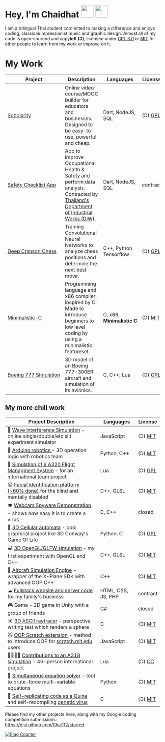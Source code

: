 # Hey, I'm Chaidhat <img src="https://emojipedia-us.s3.dualstack.us-west-1.amazonaws.com/thumbs/120/apple/271/waving-hand_1f44b.png" width="40" height="40"> <img src="https://emojipedia-us.s3.dualstack.us-west-1.amazonaws.com/thumbs/120/apple/271/flag-thailand_1f1f9-1f1ed.png" width="40" height="40">

I am a trilingual Thai student committed to making a difference and enjoys coding, classical/impressionist music and graphic design. Almost all of my code is open-sourced and copy**left (Ɔ)**, licensed under [GPL 3.0](https://choosealicense.com/licenses/gpl-3.0/) or [MIT](https://choosealicense.com/licenses/mit) for other people to learn from my work or improve on it.
# My Work
| Project | Description | Languages | License |
|---|---|---|---|
| [Scholarity](https://scholarity.io) | Online video course/MOOC builder for educators and businesses. Designed to be easy-to-use, powerful and cheap. | Dart, NodeJS, SQL | (Ɔ) [GPL](https://choosealicense.com/licenses/gpl-3.0/) |
| [Safety&#160;Checklist&#160;App](http://schecklist.diw.go.th) | App to improve Occupational Health & Safety and perform data analysis. Contracted by [Thailand's Department of Industrial Works (DIW)](https://www.diw.go.th).| Dart, NodeJS, SQL | contract |
| [Deep&#160;Crimson&#160;Chess](https://github.com/chai112/deep-crimson-chess) | Training Convolutional Neural Networks to analyze chess positions and determine the next best move. | C++, Python Tensorflow | (Ɔ) [GPL](https://choosealicense.com/licenses/gpl-3.0/) |
| [Minimalistic-C](https://github.com/Chai112/MinC-Compiler) | Programming language and x86 compiler, inspired by C. Made to introduce beginners to low level coding by using a minimalistic featureset.            | C, x86, **Minimalistic&#160;C** | (Ɔ) [MIT](https://choosealicense.com/licenses/mit) |
| [Boeing&#160;777&#160;Simulation](https://github.com/Chai112/Boeing-777-300ER) | 3D model of an Boeing 777-300ER aircraft and simulation of its avionics. | C, C++, Lua                | (Ɔ) [GPL](https://choosealicense.com/licenses/gpl-3.0/) |



## My more chill work
<!--<details><summary><b>Click to expand</b></summary>
<br>-->
  
| Project Description | Languages | License |
|---|---|---|
| 🌊 [Wave Interference Simulation](https://chai112.github.io/Chai112/slits-experiment/) - online single/double/etc slit experiment simulator | JavaScript | (Ɔ) [MIT](https://choosealicense.com/licenses/mit) |
| 🤖 [Arduino robotics ](https://github.com/Chai112/Robotics) - 3D operation logic with robotics team                                                | Python, C++ | (Ɔ) [MIT](https://choosealicense.com/licenses/mit) |
| 🧭 [Simulation of a A320 Flight Managment System](https://github.com/JonathanOrr/A321Neo-FXPL) - for an international team project                 | Lua | (Ɔ) [GPL](https://choosealicense.com/licenses/gpl-3.0/) |
| 😀 [Facial identification platform (~60% done)](https://github.com/Chai112/AIFRED) for the blind and mentally disabled     | C++, GLSL                  | (Ɔ) [MIT](https://choosealicense.com/licenses/mit) |
| 👁 [Webcam Spyware Demonstration](https://www.cyphermagazine.com/post/coding-a-webcam-spyware-virus-in-less-than-a-day) - shows how easy it is to create a virus                                                                        | C, C++ | closed |
| 🔬 [3D Cellular automata](https://github.com/Chai112/Cellular-Automata) - cool graphical project like 3D Conway's Game Of Life                     | Python, C | (Ɔ) [GPL](https://choosealicense.com/licenses/gpl-3.0/) | 
| 💻 [3D OpenGL/GLFW simulation](https://github.com/Chai112/ESC) - my first experiment with OpenGL and C++                                           | C++, GLSL | (Ɔ) [MIT](https://choosealicense.com/licenses/mit) |
| 🛫 [Aircraft Simulation Engine](https://github.com/Chai112/ASE) - wrapper of the X-Plane SDK with advanced OOP C++                                 | C++ | (Ɔ) [MIT](https://choosealicense.com/licenses/mit) |
| ☁ [Fullstack website and server code](https://github.com/Chai112/Website) for my family's business                      | HTML, CSS, JS, PHP         | contract |
| 🎮 Game - 2D game in Unity with a group of friends                                                                                                 | C# | closed |
| ☀ [3D ASCII raytracer](https://gist.github.com/Chai112/4c934711b3de8ad8cebe1e377e1eb23d) - perspective writing test which renders a sphere        | C | (Ɔ) [MIT](https://choosealicense.com/licenses/mit) |
| 🐱 [OOP Scratch extension](https://gist.github.com/Chai112/47e72152c248570bb61da72c093a0234) - method to introduce OOP for [scratch.mit.edu](https://scratch.mit.edu) users   | JavaScript | (Ɔ) [MIT](https://choosealicense.com/licenses/mit) |
| 👨‍👨‍👦‍👦 [Contributions to an A318 simulation](https://github.com/x-bureau/Airbus-A318) - 46-person international project | Lua | (Ɔ) [CC](https://creativecommons.org/licenses/by-nc-sa/3.0/) |
| 🧮 [Simultaneous equation solver](https://gist.github.com/Chai112/0f080e0bb1fefcf73c39ccd7f02bf0fd) - tool to brute-force multi-variable equations | Python | (Ɔ) [MIT](https://choosealicense.com/licenses/mit) |
| 🦠 [Self-replicating code as a Quine](https://gist.github.com/Chai112/9920e9ae052593e32dbb38ccd5367333) and self-recompiling [genetic virus](https://gist.github.com/Chai112/6d5ae1bfbc343130a0ee3d87f53d205c) | C | (Ɔ) [MIT](https://choosealicense.com/licenses/mit) |


Please find my other projects here, along with my Google coding competition submissions:\
https://gist.github.com/Chai112/starred
</details>

<a href="http://s01.flagcounter.com/more/MEl"><img src="https://s01.flagcounter.com/count2/MEl/bg_FFFFFF/txt_000000/border_CCCCCC/columns_8/maxflags_250/viewers_0/labels_0/pageviews_0/flags_0/percent_0/" alt="Flag Counter" border="0"></a>
